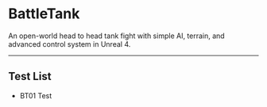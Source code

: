 # BattleTank
An open-world head to head tank fight with simple AI, terrain, and advanced control system in Unreal 4.

---

## Test List
* BT01 Test
